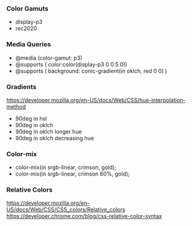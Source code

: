 ### Color Gamuts
- display-p3
- rec2020

### Media Queries
- @media (color-gamut: p3)
- @supports ( color:color(display-p3 0 0.5 0))
- @supports ( background: conic-gradient(in oklch, red 0 0) )

### Gradients
https://developer.mozilla.org/en-US/docs/Web/CSS/hue-interpolation-method
- 90deg in hsl
- 90deg in oklch
- 90deg in oklch longer hue
- 90deg in oklch decreasing hue

### Color-mix
- color-mix(in srgb-linear, crimson, gold);
- color-mix(in srgb-linear, crimson 60%, gold);

### Relative Colors
https://developer.mozilla.org/en-US/docs/Web/CSS/CSS_colors/Relative_colors
https://developer.chrome.com/blog/css-relative-color-syntax
